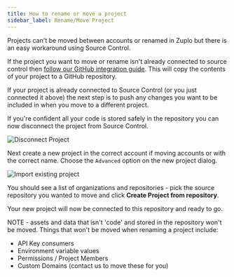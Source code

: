 ```yaml
---
title: How to rename or move a project
sidebar_label: Rename/Move Project
---
```


Projects can't be moved between accounts or renamed in Zuplo but there is an
easy workaround using Source Control.

If the project you want to move or rename isn't already connected to source
control then
[follow our GitHub integration guide](/docs/articles/source-control). This will
copy the contents of your project to a GitHub repository.

If your project is already connected to Source Control (or you just connected it
above) the next step is to push any changes you want to be included in when you
move to a different project.

If you're confident all your code is stored safely in the repository you can now
disconnect the project from Source Control.

![Disconnect Project](../../public/media/rename-or-move-project/image.png)

Next create a new project in the correct account if moving accounts or with the
correct name. Choose the `Advanced` option on the new project dialog.

![Import existing project](../../public/media/source-control/image-1.png)

You should see a list of organizations and repositories - pick the source
repository you wanted to move and click **Create Project from repository**.

Your new project will now be connected to this repository and ready to go.

NOTE - assets and data that isn't 'code' and stored in the repository won't be
moved. Things that won't be moved when renaming a project include:

- API Key consumers
- Environment variable values
- Permissions / Project Members
- Custom Domains (contact us to move these for you)
